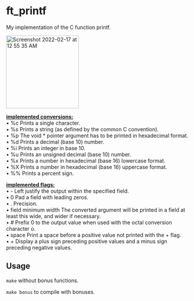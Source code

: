 # ft_printf
My implementation of the C function printf.

<img width="197" alt="Screenshot 2022-02-17 at 12 55 35 AM" src="https://user-images.githubusercontent.com/65648486/154377425-c4740643-0675-48ff-8c46-bc3bb055f221.png">

**<ins>implemented conversions:<ins>**  
• %c Prints a single character.  
• %s Prints a string (as defined by the common C convention).  
• %p The void * pointer argument has to be printed in hexadecimal format.  
• %d Prints a decimal (base 10) number.  
• %i Prints an integer in base 10.  
• %u Prints an unsigned decimal (base 10) number.  
• %x Prints a number in hexadecimal (base 16) lowercase format.  
• %X Prints a number in hexadecimal (base 16) uppercase format.  
• %% Prints a percent sign. 
  
**<ins>implemented flags:<ins>**  
• -                     Left justify the output within the specified field.  
• 0                     Pad a field with leading zeros.  
• .                     Precision.  
• field minimum width   The converted argument will be printed in a field at least this wide, and wider if necessary.  
• #                     Prefix 0 to the output value when used with the octal conversion character o.  
• space                 Print a space before a positive value not printed with the + flag.  
• +                     Display a plus sign preceding positive values and a minus sign preceding negative values.  
## Usage

``make`` without bonus functions.

``make bonus`` to compile with bonuses.

